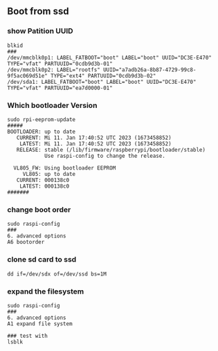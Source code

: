 ## Boot from ssd

### show Patition UUID
```
blkid
###
/dev/mmcblk0p1: LABEL_FATBOOT="boot" LABEL="boot" UUID="DC3E-E470" TYPE="vfat" PARTUUID="0cdb9d3b-01"
/dev/mmcblk0p2: LABEL="rootfs" UUID="a7adb26a-8b87-4729-99c8-9f5ac069d51e" TYPE="ext4" PARTUUID="0cdb9d3b-02"
/dev/sda1: LABEL_FATBOOT="boot" LABEL="boot" UUID="DC3E-E470" TYPE="vfat" PARTUUID="ea7d0000-01"

```

### Which bootloader Version
```
sudo rpi-eeprom-update
#####
BOOTLOADER: up to date
   CURRENT: Mi 11. Jan 17:40:52 UTC 2023 (1673458852)
    LATEST: Mi 11. Jan 17:40:52 UTC 2023 (1673458852)
   RELEASE: stable (/lib/firmware/raspberrypi/bootloader/stable)
            Use raspi-config to change the release.

  VL805_FW: Using bootloader EEPROM
     VL805: up to date
   CURRENT: 000138c0
    LATEST: 000138c0
#######
```

### change boot order

```
sudo raspi-config
###
6. advanced options
A6 bootorder
```

### clone sd card to ssd

```
dd if=/dev/sdx of=/dev/ssd bs=1M 
```
### expand the filesystem

```
sudo raspi-config
###
6. advanced options
A1 expand file system

### test with
lsblk

```